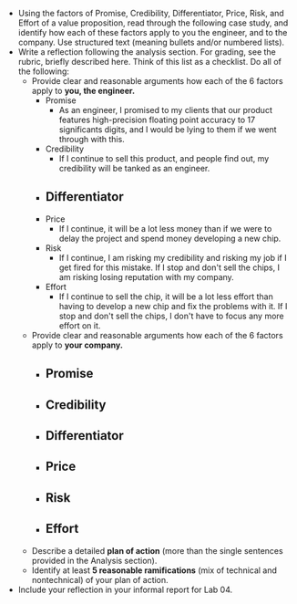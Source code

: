 - Using the factors of Promise, Credibility, Differentiator, Price, Risk, and Effort of a value proposition, read through the following case study, and identify how each of these factors apply to you the engineer, and to the company. Use structured text (meaning bullets and/or numbered lists).
- Write a reflection following the analysis section. For grading, see the rubric, briefly described here. Think of this list as a checklist. Do all of the following: 
	- Provide clear and reasonable arguments how each of the 6 factors apply to **you, the engineer.** 
		- Promise
			- As an engineer, I promised to my clients that our product features high-precision floating point accuracy to 17 significants digits, and I would be lying to them if we went through with this.
		- Credibility
			- If I continue to sell this product, and people find out, my credibility will be tanked as an engineer.
		- Differentiator
			- 
		- Price
			- If I continue, it will be a lot less money than if we were to delay the project and spend money developing a new chip.
		- Risk
			- If I continue, I am risking my credibility and risking my job if I get fired for this mistake. If I stop and don't sell the chips, I am risking losing reputation with my company.
		- Effort
			- If I continue to sell the chip, it will be a lot less effort than having to develop a new chip and fix the problems with it. If I stop and don't sell the chips, I don't have to focus any more effort on it.
	- Provide clear and reasonable arguments how each of the 6 factors apply to **your company.** 
		- Promise
			- 
		- Credibility
			- 
		- Differentiator
			- 
		- Price
			- 
		- Risk
			- 
		- Effort
			- 
	- Describe a detailed **plan of action** (more than the single sentences provided in the Analysis section). 
	- Identify at least **5 reasonable ramifications** (mix of technical and nontechnical) of your plan of action. 
- Include your reflection in your informal report for Lab 04.